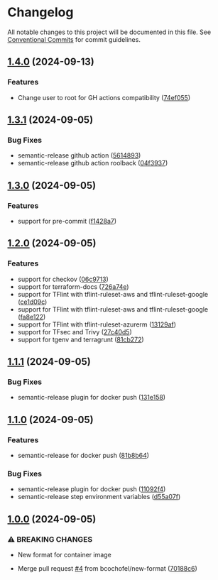 # Changelog

All notable changes to this project will be documented in this file. See
[Conventional Commits](https://conventionalcommits.org) for commit guidelines.

## [1.4.0](https://github.com/bcochofel/terraform-tools/compare/1.3.1...1.4.0) (2024-09-13)

### Features

* Change user to root for GH actions compatibility ([74ef055](https://github.com/bcochofel/terraform-tools/commit/74ef0552db2f86d7ad57162631f653f9ac8c41dc))

## [1.3.1](https://github.com/bcochofel/terraform-tools/compare/1.3.0...1.3.1) (2024-09-05)

### Bug Fixes

* semantic-release github action ([5614893](https://github.com/bcochofel/terraform-tools/commit/5614893dcae3b4d4d3561fe7e5c51d56fa97e963))
* semantic-release github action roolback ([04f3937](https://github.com/bcochofel/terraform-tools/commit/04f3937fb3a6a6dd2df58c1973adf3e73a3a5f83))

## [1.3.0](https://github.com/bcochofel/terraform-tools/compare/1.2.0...1.3.0) (2024-09-05)

### Features

* support for pre-commit ([f1428a7](https://github.com/bcochofel/terraform-tools/commit/f1428a70977fa82d67669250ef755f81952ee105))

## [1.2.0](https://github.com/bcochofel/terraform-tools/compare/1.1.1...1.2.0) (2024-09-05)

### Features

* support for checkov ([06c9713](https://github.com/bcochofel/terraform-tools/commit/06c9713875dc6cdea94ff0b30dd110d125497d2d))
* support for terraform-docs ([726a74e](https://github.com/bcochofel/terraform-tools/commit/726a74e37e79cf35914a6c7bd3a5908b482355f4))
* support for TFlint with tflint-ruleset-aws and tflint-ruleset-google ([ce1d09c](https://github.com/bcochofel/terraform-tools/commit/ce1d09c3efd594016973660c762fe8d41fb7c3e7))
* support for TFlint with tflint-ruleset-aws and tflint-ruleset-google ([fa8e122](https://github.com/bcochofel/terraform-tools/commit/fa8e1225531d411d43c72072807875de73185414))
* support for TFlint with tflint-ruleset-azurerm ([13129af](https://github.com/bcochofel/terraform-tools/commit/13129af943e5a04471717e3d84e4b2aa2ed00ab1))
* support for TFsec and Trivy ([27c40d5](https://github.com/bcochofel/terraform-tools/commit/27c40d52a4e1801e7d9291713ace341ff62d1796))
* support for tgenv and terragrunt ([81cb272](https://github.com/bcochofel/terraform-tools/commit/81cb2723e701414f68e14c13c115c74184930f60))

## [1.1.1](https://github.com/bcochofel/terraform-tools/compare/1.1.0...1.1.1) (2024-09-05)

### Bug Fixes

* semantic-release plugin for docker push ([131e158](https://github.com/bcochofel/terraform-tools/commit/131e158c212d7dd3e4c9beba4467c59f1dcb1dca))

## [1.1.0](https://github.com/bcochofel/terraform-tools/compare/1.0.0...1.1.0) (2024-09-05)

### Features

* semantic-release for docker push ([81b8b64](https://github.com/bcochofel/terraform-tools/commit/81b8b64dc23713ae5ec61160e9a4df7277997f74))

### Bug Fixes

* semantic-release plugin for docker push ([11092f4](https://github.com/bcochofel/terraform-tools/commit/11092f465c222308b4e32719e2d5385dfe29aa27))
* semantic-release step environment variables ([d55a07f](https://github.com/bcochofel/terraform-tools/commit/d55a07f461461187fb723f55984d43dd31be03ab))

## [1.0.0](https://github.com/bcochofel/terraform-tools/compare/v0.1.0...1.0.0) (2024-09-05)

### ⚠ BREAKING CHANGES

* New format for container image

* Merge pull request [#4](https://github.com/bcochofel/terraform-tools/issues/4) from bcochofel/new-format ([70188c6](https://github.com/bcochofel/terraform-tools/commit/70188c62074a4d57df87c5a4895be84abd3aa94f))
